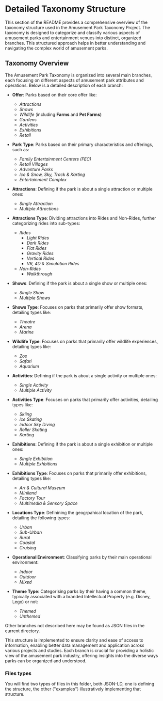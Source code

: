 # Detailed Taxonomy Structure
This section of the README provides a comprehensive overview of the taxonomy structure used in the Amusement Park Taxonomy Project. The taxonomy is designed to categorize and classify various aspects of amusement parks and entertainment venues into distinct, organized branches. This structured approach helps in better understanding and navigating the complex world of amusement parks.

## Taxonomy Overview
The Amusement Park Taxonomy is organized into several main branches, each focusing on different aspects of amusement park attributes and operations. Below is a detailed description of each branch:

- **Offer**: Parks based on their core offer like:
  
  - *Attractions*
  - *Shows*
  - *Wildlife* (including **Farms** and **Pet Farms**)
  - *Gardens*
  - *Activities*
  - *Exhibitions*
  - *Retail*
 
- **Park Type**: Parks based on their primary characteristics and offerings, such as:
  
  - *Family Entertainment Centers (FEC)*
  - *Retail Villages*
  - *Adventure Parks*
  - *Ice & Snow, Sky, Track & Karting*
  - *Entertainment Complex*
 
- **Attractions**: Defining if the park is about a single attraction or multiple ones:

  - *Single Attraction*
  - *Multiple Attractions*
    
- **Attractions Type**: Dividing attractions into Rides and Non-Rides, further categorizing rides into sub-types:

  - *Rides*
    - *Light Rides*
    - *Dark Rides*
    - *Flat Rides*
    - *Gravity Rides*
    - *Vertical Rides*
    - *VR, 4D & Simulation Rides*
  - *Non-Rides*
    - *Walkthrough*

- **Shows**: Defining if the park is about a single show or multiple ones:

  - *Single Show*
  - *Multiple Shows*
    
- **Shows Type**: Focuses on parks that primarily offer show formats, detailing types like:

  - *Theatre*
  - *Arena*
  - *Marine*
 
- **Wildlife Type**: Focuses on parks that primarily offer wildlife experiences, detailing types like:

  - *Zoo*
  - *Safari*
  - *Aquarium*

- **Activities**: Defining if the park is about a single activity or multiple ones:

  - *Single Activity*
  - *Multiple Activity*

- **Activities Type**: Focuses on parks that primarily offer activities, detailing types like:

  - *Skiing*
  - *Ice Skating*
  - *Indoor Sky Diving*
  - *Roller Skating*
  - *Karting*

- **Exhibitions**: Defining if the park is about a single exhibition or multiple ones:

  - *Single Exhibition*
  - *Multiple Exhbitions*

- **Exhibitions Type**: Focuses on parks that primarily offer exhibitions, detailing types like:

  - *Art & Cultural Museum*
  - *Miniland*
  - *Factory Tour*
  - *Multimedia & Sensory Space*

- **Locations Type**: Definining the geogrpahical location of the park, detailing the following types:
  
  - *Urban*
  - *Sub-Urban*
  - *Rural*
  - *Coastal*
  - *Cruising*
 
- **Operational Environment**: Classifying parks by their main operational environment:
    
    - *Indoor*
    - *Outdoor*
    - *Mixed*

- **Theme Type**: Categorising parks by their having a common theme, typically associated with a branded Intellectual Property  (e.g. Disney, Lego) or not:

  - *Themed*
  - *Unthemed*
      
Other branches not described here may be found as JSON files in the current directory.

This structure is implemented to ensure clarity and ease of access to information, enabling better data management and application across various projects and studies. Each branch is crucial for providing a holistic view of the amusement park industry, offering insights into the diverse ways parks can be organized and understood.

### Files types
You will find two types of files in this folder, both JSON-LD, one is defining the structure, the other ("examples") illustratively implementing that structure.
